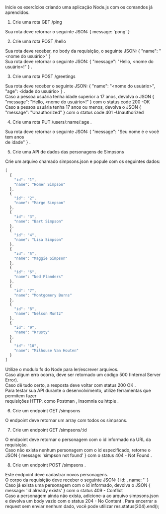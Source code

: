 Inicie os exercícios criando uma aplicação Node.js com os comandos já aprendidos.

1. Crie uma rota GET /ping

  Sua rota deve retornar o seguinte JSON: { message: 'pong' } <br>

2. Crie uma rota POST /hello

  Sua rota deve receber, no body da requisição, o seguinte JSON: { "name": "<nome do usuário>" } <br>
  Sua rota deve retornar o seguinte JSON: { "message": "Hello, <nome do usuário>!" } . <br>

3. Crie uma rota POST /greetings

  Sua rota deve receber o seguinte JSON: { "name": "<nome do usuário>", "age": <idade do  usuário> } . <br>
  Caso a pessoa usuária tenha idade superior a 17 anos, devolva o JSON { "message": "Hello,  <nome do usuário>!" } com o status code 200 -OK<br>
  Caso a pessoa usuária tenha 17 anos ou menos, devolva o JSON { "message": "Unauthorized" }  com o status code 401 -Unauthorized<br>

4. Crie uma rota PUT /users/:name/:age .

  Sua rota deve retornar o seguinte JSON: { "message": "Seu nome é <name> e você tem <age> anos  <br>de idade" } .

5. Crie uma API de dados das personagens de Simpsons

  Crie um arquivo chamado simpsons.json e popule com os seguintes dados: <br>
```javascript
[
  {
    "id": "1",
    "name": "Homer Simpson"
  },
  {
    "id": "2",
    "name": "Marge Simpson"
  },
  {
    "id": "3",
    "name": "Bart Simpson"
  },
  {
    "id": "4",
    "name": "Lisa Simpson"
  },
  {
    "id": "5",
    "name": "Maggie Simpson"
  },
  {
    "id": "6",
    "name": "Ned Flanders"
  },
  {
    "id": "7",
    "name": "Montgomery Burns"
  },
  {
    "id": "8",
    "name": "Nelson Muntz"
  },
  {
    "id": "9",
    "name": "Krusty"
  },
  {
    "id": "10",
    "name": "Milhouse Van Houten"
  }
]
```
  Utilize o modulo fs do Node para ler/escrever arquivos. <br>
  Caso algum erro ocorra, deve ser retornado um código 500 (Internal Server Error). <br>
  Caso dê tudo certo, a resposta deve voltar com status 200 OK . <br>
  Para testar sua API durante o desenvolvimento, utilize ferramentas que permitem fazer  <br>requisições HTTP, como Postman , Insomnia ou httpie .

6. Crie um endpoint GET /simpsons

  O endpoint deve retornar um array com todos os simpsons. <br>

7. Crie um endpoint GET /simpsons/:id

  O endpoint deve retornar o personagem com o id informado na URL da requisição. <br>
  Caso não exista nenhum personagem com o id especificado, retorne o JSON { message: 'simpson  not found' } com o status 404 - Not Found . <br>

8. Crie um endpoint POST /simpsons .

  Este endpoint deve cadastrar novos personagens. <br>
  O corpo da requisição deve receber o seguinte JSON: { id: <id-da-personagem>, name:  '<nome-da-personagem>' }<br>
  Caso já exista uma personagem com o id informado, devolva o JSON { message: 'id already  exists' } com o status 409 - Conflict<br>
  Caso a personagem ainda não exista, adicione-a ao arquivo simpsons.json e devolva um body  vazio com o status 204 - No Content . Para encerrar a request sem enviar nenhum dado, você pode utilizar res.status(204).end();<br>
